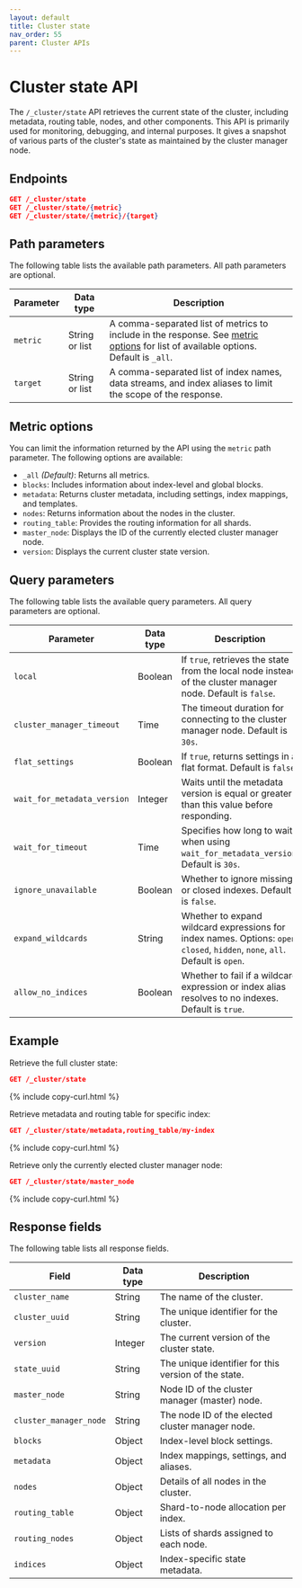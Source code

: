 ```yaml
---
layout: default
title: Cluster state
nav_order: 55
parent: Cluster APIs
---
```


# Cluster state API

The `/_cluster/state` API retrieves the current state of the cluster, including metadata, routing table, nodes, and other components. This API is primarily used for monitoring, debugging, and internal purposes. It gives a snapshot of various parts of the cluster's state as maintained by the cluster manager node.

## Endpoints

```json
GET /_cluster/state
GET /_cluster/state/{metric}
GET /_cluster/state/{metric}/{target}
```

## Path parameters

The following table lists the available path parameters. All path parameters are optional.

| Parameter   | Data type         | Description |
| ----------- | ----------------- | ----------- |
| `metric`    | String or list    | A comma-separated list of metrics to include in the response. See [metric options](#metric-options) for list of available options. Default is `_all`. |
| `target`     | String or list    | A comma-separated list of index names, data streams, and index aliases to limit the scope of the response. |

## Metric options

You can limit the information returned by the API using the `metric` path parameter. The following options are available:

- `_all` _(Default)_: Returns all metrics. 
- `blocks`: Includes information about index-level and global blocks.
- `metadata`: Returns cluster metadata, including settings, index mappings, and templates.
- `nodes`: Returns information about the nodes in the cluster.
- `routing_table`: Provides the routing information for all shards.
- `master_node`: Displays the ID of the currently elected cluster manager node.
- `version`: Displays the current cluster state version.

## Query parameters

The following table lists the available query parameters. All query parameters are optional.

| Parameter        | Data type | Description |
| ---------------- | --------- | ----------- |
| `local`          | Boolean   | If `true`, retrieves the state from the local node instead of the cluster manager node. Default is `false`. |
| `cluster_manager_timeout` | Time      | The timeout duration for connecting to the cluster manager node. Default is `30s`. |
| `flat_settings`  | Boolean   | If `true`, returns settings in a flat format. Default is `false`. |
| `wait_for_metadata_version` | Integer | Waits until the metadata version is equal or greater than this value before responding. |
| `wait_for_timeout` | Time   | Specifies how long to wait when using `wait_for_metadata_version`. Default is `30s`. |
| `ignore_unavailable` | Boolean | Whether to ignore missing or closed indexes. Default is `false`. |
| `expand_wildcards` | String | Whether to expand wildcard expressions for index names. Options: `open` `closed`, `hidden`, `none`, `all`. Default is `open`. |
| `allow_no_indices` | Boolean | Whether to fail if a wildcard expression or index alias resolves to no indexes. Default is `true`. |



## Example

Retrieve the full cluster state:

```json
GET /_cluster/state
```
{% include copy-curl.html %}

Retrieve metadata and routing table for specific index:

```json
GET /_cluster/state/metadata,routing_table/my-index
```
{% include copy-curl.html %}

Retrieve only the currently elected cluster manager node:

```json
GET /_cluster/state/master_node
```
{% include copy-curl.html %}

## Response fields

The following table lists all response fields.

| Field                  | Data type | Description                                                                       |
| ---------------------- | --------- | --------------------------------------------------------------------------------- |
| `cluster_name`         | String    | The name of the cluster.                                                          |
| `cluster_uuid`         | String    | The unique identifier for the cluster.                                                |
| `version`              | Integer   | The current version of the cluster state.                                             |
| `state_uuid`           | String    | The unique identifier for this version of the state.                                  |
| `master_node`          | String    | Node ID of the cluster manager (master) node.                                     |
| `cluster_manager_node` | String    | The node ID of the elected cluster manager node. |
| `blocks`               | Object    | Index-level block settings.                                                       |
| `metadata`             | Object    | Index mappings, settings, and aliases.                                            |
| `nodes`                | Object    | Details of all nodes in the cluster.                                              |
| `routing_table`        | Object    | Shard-to-node allocation per index.                                               |
| `routing_nodes`        | Object    | Lists of shards assigned to each node.                                            |
| `indices`              | Object    | Index-specific state metadata.                                                    |
